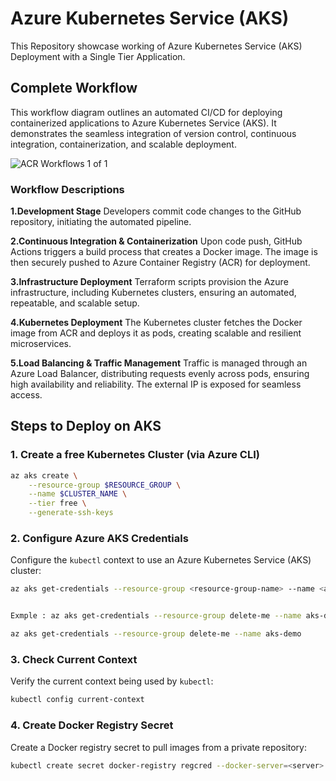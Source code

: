 # Azure Kubernetes Service (AKS)

This Repository showcase working of Azure Kubernetes Service (AKS) Deployment with a Single Tier Application.

## Complete Workflow

This workflow diagram outlines an automated CI/CD for deploying containerized applications to Azure Kubernetes Service (AKS). It demonstrates the seamless integration of version control, continuous integration, containerization, and scalable deployment.

![ACR Workflows 1 of 1](https://github.com/user-attachments/assets/e7ed945a-895c-4f6c-831c-a2acfb8761e2)

### Workflow Descriptions

**1.Development Stage**
Developers commit code changes to the GitHub repository, initiating the automated pipeline.

**2.Continuous Integration & Containerization**
Upon code push, GitHub Actions triggers a build process that creates a Docker image. The image is then securely pushed to Azure Container Registry (ACR) for deployment.

**3.Infrastructure Deployment**
Terraform scripts provision the Azure infrastructure, including Kubernetes clusters, ensuring an automated, repeatable, and scalable setup.

**4.Kubernetes Deployment**
The Kubernetes cluster fetches the Docker image from ACR and deploys it as pods, creating scalable and resilient microservices.

**5.Load Balancing & Traffic Management**
Traffic is managed through an Azure Load Balancer, distributing requests evenly across pods, ensuring high availability and reliability. The external IP is exposed for seamless access.

## Steps to Deploy on AKS

### 1. Create a free Kubernetes Cluster (via Azure CLI)

```bash
az aks create \
    --resource-group $RESOURCE_GROUP \
    --name $CLUSTER_NAME \
    --tier free \
    --generate-ssh-keys
```

### 2. Configure Azure AKS Credentials

Configure the `kubectl` context to use an Azure Kubernetes Service (AKS) cluster:

```bash
az aks get-credentials --resource-group <resource-group-name> --name <aks-cluster-name>


Exmple : az aks get-credentials --resource-group delete-me --name aks-demo

az aks get-credentials --resource-group delete-me --name aks-demo
```

### 3. Check Current Context

Verify the current context being used by `kubectl`:

```bash
kubectl config current-context

```

### 4. Create Docker Registry Secret

Create a Docker registry secret to pull images from a private repository:

```bash
kubectl create secret docker-registry regcred --docker-server=<server> --docker-username=<username> --docker-password=<password>

```
